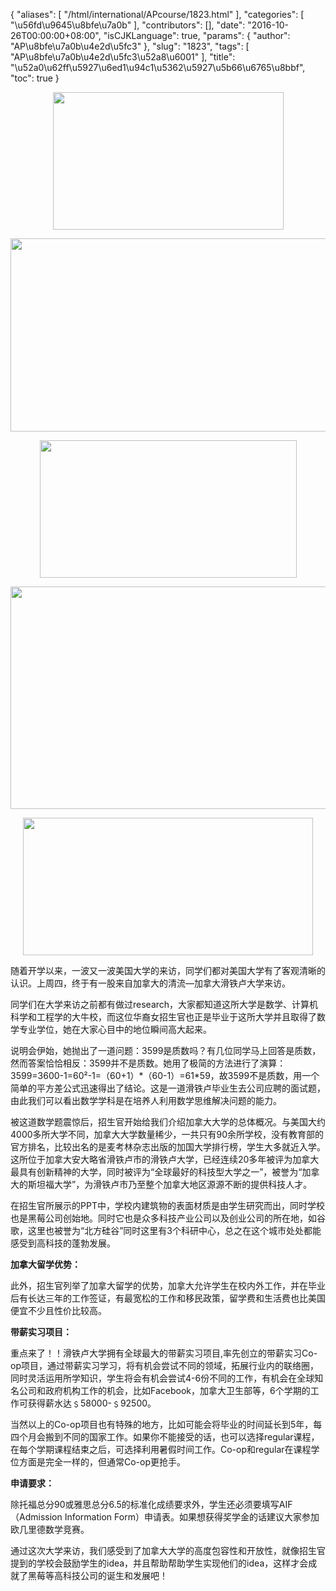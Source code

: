 {
    "aliases": [
        "/html/international/APcourse/1823.html"
    ],
    "categories": [
        "\u56fd\u9645\u8bfe\u7a0b"
    ],
    "contributors": [],
    "date": "2016-10-26T00:00:00+08:00",
    "isCJKLanguage": true,
    "params": {
        "author": "AP\u8bfe\u7a0b\u4e2d\u5fc3"
    },
    "slug": "1823",
    "tags": [
        "AP\u8bfe\u7a0b\u4e2d\u5fc3\u52a8\u6001"
    ],
    "title": "\u52a0\u62ff\u5927\u6ed1\u94c1\u5362\u5927\u5b66\u6765\u8bbf",
    "toc": true
}


<img
    src="https://cdn.tfls.online/mirror/full/e63312ced5726c5c193cd78485b0f2d5062ee1ed.jpg"
    style="display:block;margin-left:auto;margin-right:auto;"
    decoding="async"
    fetchpriority="auto"
    loading="lazy"
    height="220"
    width="369"
/>





<img
    src="https://cdn.tfls.online/mirror/full/61603f49d107847dc74012cdcc7189c0101446d7.jpg"
    style="display:block;margin-left:auto;margin-right:auto;"
    decoding="async"
    fetchpriority="auto"
    loading="lazy"
    height="309"
    width="532"
/>  


<img
    src="https://cdn.tfls.online/mirror/full/cac7326149723c9f82fae2cf4b5f609053f43de7.jpg"
    style="display:block;margin-left:auto;margin-right:auto;"
    decoding="async"
    fetchpriority="auto"
    loading="lazy"
    height="220"
    width="411"
/>





<img
    src="https://cdn.tfls.online/mirror/full/fbd7662420533799a297eb9fe84118dcc0ed5d09.jpg"
    style="display:block;margin-left:auto;margin-right:auto;"
    decoding="async"
    fetchpriority="auto"
    loading="lazy"
    height="356"
    width="516"
/>





<img
    src="https://cdn.tfls.online/mirror/full/714bb8039bf1585bb4c53a164dd304eeed87e2dd.jpg"
    style="display:block;margin-left:auto;margin-right:auto;"
    decoding="async"
    fetchpriority="auto"
    loading="lazy"
    height="220"
    width="464"
/>







随着开学以来，一波又一波美国大学的来访，同学们都对美国大学有了客观清晰的认识。上周四，终于有一股来自加拿大的清流—加拿大滑铁卢大学来访。




同学们在大学来访之前都有做过research，大家都知道这所大学是数学、计算机科学和工程学的大牛校，而这位华裔女招生官也正是毕业于这所大学并且取得了数学专业学位，她在大家心目中的地位瞬间高大起来。




说明会伊始，她抛出了一道问题：3599是质数吗？有几位同学马上回答是质数，然而答案恰恰相反：3599并不是质数。她用了极简的方法进行了演算：3599=3600-1=60²-1=（60+1）\*（60-1）=61\*59，故3599不是质数，用一个简单的平方差公式迅速得出了结论。这是一道滑铁卢毕业生去公司应聘的面试题，由此我们可以看出数学学科是在培养人利用数学思维解决问题的能力。




被这道数学题震惊后，招生官开始给我们介绍加拿大大学的总体概况。与美国大约4000多所大学不同，加拿大大学数量稀少，一共只有90余所学校，没有教育部的官方排名，比较出名的是麦考林杂志出版的加国大学排行榜，学生大多就近入学。这所位于加拿大安大略省滑铁卢市的滑铁卢大学，已经连续20多年被评为加拿大最具有创新精神的大学，同时被评为“全球最好的科技型大学之一”，被誉为“加拿大的斯坦福大学”，为滑铁卢市乃至整个加拿大地区源源不断的提供科技人才。




在招生官所展示的PPT中，学校内建筑物的表面材质是由学生研究而出，同时学校也是黑莓公司创始地。同时它也是众多科技产业公司以及创业公司的所在地，如谷歌，这里也被誉为“北方硅谷”同时这里有3个科研中心，总之在这个城市处处都能感受到高科技的蓬勃发展。




**加拿大留学优势：**




此外，招生官列举了加拿大留学的优势，加拿大允许学生在校内外工作，并在毕业后有长达三年的工作签证，有最宽松的工作和移民政策，留学费和生活费也比美国便宜不少且性价比较高。




**带薪实习项目：**




重点来了！！滑铁卢大学拥有全球最大的带薪实习项目,率先创立的带薪实习Co-op项目，通过带薪实习学习，将有机会尝试不同的领域，拓展行业内的联络圈，同时灵活运用所学知识，学生将会有机会尝试4-6份不同的工作，有机会在全球知名公司和政府机构工作的机会，比如Facebook，加拿大卫生部等，6个学期的工作可获得薪水达﹩58000-﹩92500。




当然以上的Co-op项目也有特殊的地方，比如可能会将毕业的时间延长到5年，每四个月会搬到不同的国家工作。如果你不能接受的话，也可以选择regular课程，在每个学期课程结束之后，可选择利用暑假时间工作。Co-op和regular在课程学位方面是完全一样的，但通常Co-op更抢手。




**申请要求：**




除托福总分90或雅思总分6.5的标准化成绩要求外，学生还必须要填写AIF（Admission Information Form）申请表。如果想获得奖学金的话建议大家参加欧几里德数学竞赛。




通过这次大学来访，我们感受到了加拿大大学的高度包容性和开放性，就像招生官提到的学校会鼓励学生的idea，并且帮助帮助学生实现他们的idea，这样才会成就了黑莓等高科技公司的诞生和发展吧！



